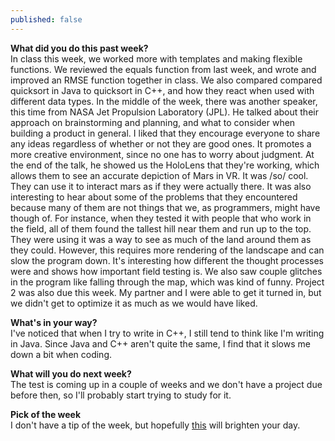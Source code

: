 ```yaml
---
published: false
---
```

**What did you do this past week?**  
In class this week, we worked more with templates and making flexible functions. We reviewed the equals function from last week, and wrote and improved an RMSE function together in class. We also compared compared quicksort in Java to quicksort in C++, and how they react when used with different data types. In the middle of the week, there was another speaker, this time from NASA Jet Propulsion Laboratory (JPL). He talked about their approach on brainstorming and planning, and what to consider when building a product in general. I liked that they encourage everyone to share any ideas regardless of whether or not they are good ones. It promotes a more creative environment, since no one has to worry about judgment. At the end of the talk, he showed us the HoloLens that they're working, which allows them to see an accurate depiction of Mars in VR. It was /so/ cool. They can use it to interact mars as if they were actually there. It was also interesting to hear about some of the problems that they encountered because many of them are not things that we, as programmers, might have though of. For instance, when they tested it with people that who work in the field, all of them found the tallest hill near them and run up to the top. They were using it was a way to see as much of the land around them as they could. However, this requires more rendering of the landscape and can slow the program down. It's interesting how different the thought processes were and shows how important field testing is. We also saw couple glitches in the program like falling through the map, which was kind of funny. Project 2 was also due this week. My partner and I were able to get it turned in, but we didn't get to optimize it as much as we would have liked.

**What's in your way?**  
I've noticed that when I try to write in C++, I still tend to think like I'm writing in Java. Since Java and C++ aren't quite the same, I find that it slows me down a bit when coding.

**What will you do next week?**  
The test is coming up in a couple of weeks and we don't have a project due before then, so I'll probably start trying to study for it.

**Pick of the week**  
I don't have a tip of the week, but hopefully [this](http://www.hongkiat.com/blog/programming-jokes/) will brighten your day.